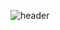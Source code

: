 ![header](https://capsule-render.vercel.app/api?type=waving&height=230&color=gradient&section=header)
